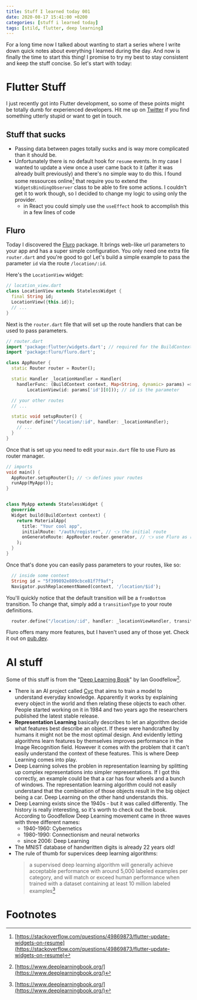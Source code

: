 ```yaml
---
title: Stuff I learned today 001
date: 2020-08-17 15:41:00 +0200
categories: [stuff i learned today]
tags: [stild, flutter, deep learning]
---
```


For a long time now I talked about wanting to start a series where I write down quick notes about everything I learned during the day. And now is finally the time to start this thing! I promise to try my best to stay consistent and keep the stuff concise. So let's start with today:

# Flutter Stuff

I just recently got into Flutter development, so some of these points might be totally dumb for experienced developers. Hit me up on [Twitter](https://twitter.com/chrsengel) if you find something utterly stupid or want to get in touch.

## Stuff that sucks

- Passing data between pages totally sucks and is way more complicated than it should be.
- Unfortunately there is no default hook for `resume` events. In my case I wanted to update a view once a user came back to it (after it was already built previously) and there's no simple way to do this. I found some ressources online[^flutter-resume] that require you to extend the `WidgetsBindingObserver` class to be able to fire some actions. I couldn't get it to work though, so I decided to change my logic to using only the provider.
  - in React you could simply use the `useEffect` hook to accomplish this in a few lines of code

## Fluro

Today I discovered the [Fluro](https://pub.dev/packages/fluro) package. It brings web-like url parameters to your app and has a super simple configuration. You only need one extra file `router.dart` and you're good to go! Let's build a simple example to pass the parameter `id` via the route `/location/:id`.

Here's the `LocationView` widget:

```dart
// location_view.dart
class LocationView extends StatelessWidget {
  final String id;
  LocationView({this.id});
  // ...
}
```

Next is the `router.dart` file that will set up the route handlers that can be used to pass parameters.

```dart
// router.dart
import 'package:flutter/widgets.dart'; // required for the BuildContext
import 'package:fluro/fluro.dart';

class AppRouter {
  static Router router = Router();

  static Handler _locationHandler = Handler(
    handlerFunc: (BuildContext context, Map<String, dynamic> params) =>
        LocationView(id: params['id'][0])); // id is the parameter

  // your other routes
  // ...

  static void setupRouter() {
    router.define("/location/:id", handler: _locationHandler);
    // ...
  }
}
```

Once that is set up you need to edit your `main.dart` file to use Fluro as router manager.

```dart
// imports
void main() {
  AppRouter.setupRouter(); // 👈 defines your routes
  runApp(MyApp());
}


class MyApp extends StatelessWidget {
  @override
  Widget build(BuildContext context) {
    return MaterialApp(
      title: "Your cool app",
      initialRoute: "/auth/register", // 👈 the initial route
      onGenerateRoute: AppRouter.router.generator, // 👈 use Fluro as route manager
    );
  }
}
```

Once that's done you can easily pass parameters to your routes, like so:

```dart
  // inside some context
  String id = "5f399892e809cbce81f7f9af";
  Navigator.pushReplacementNamed(context, '/location/$id');
```

You'll quickly notice that the default transition will be a `fromBottom` transition. To change that, simply add a `transitionType` to your route definitions.

```dart
  router.define("/location/:id", handler: _locationViewHandler, transitionType: TransitionType.inFromRight);
```

Fluro offers many more features, but I haven't used any of those yet. Check it out on [pub.dev](https://pub.dev/packages/fluro).


# AI stuff

Some of this stuff is from the "[Deep Learning Book](https://www.deeplearningbook.org/)" by Ian Goodfellow[^book].

- There is an AI project called [Cyc](https://en.wikipedia.org/wiki/Cyc) that aims to train a model to understand everyday knowledge. Apparently it works by explaining every object in the world and then relating these objects to each other. People started working on it in 1984 and two years ago the researchers published the latest stable release.
- **Representation Learning** basically describes to let an algorithm decide what features best describe an object. If these were handcrafted by humans it might not be the most optimal design. And evidently letting algorithms learn features by themselves improves performance in the Image Recognition field. However it comes with the problem that it can't easily understand the context of these features. This is where Deep Learning comes into play.
- Deep Learning solves the problen in representation learning by splitting up complex representations into simpler representations. If I got this correctly, an example could be that a car has four wheels and a bunch of windows. The representation learning algorithm could not easily understand that the combination of those objects result in the big object being a car. Deep Learning on the other hand understands this.
- Deep Learning exists since the 1940s - but it was called differently. The history is really interesting, so it's worth to check out the book. According to Goodfellow Deep Learning movement came in three waves with three different names:
  - 1940-1960: Cybernetics
  - 1980-1990: Connectionism and neural networks
  - since 2006: Deep Learning
- The MNIST database of handwritten digits is already 22 years old!
- The rule of thumb for supervices deep learning algorithms:
  > a supervised deep learning algorithm will generally achieve acceptable performance with around 5,000 labeled examples per category, and will match or exceed human performance when trained with a dataset containing at least 10 million labeled examples[^book]


# Footnotes

[^flutter-resume]: [https://stackoverflow.com/questions/49869873/flutter-update-widgets-on-resume](https://stackoverflow.com/questions/49869873/flutter-update-widgets-on-resume)
[^book]: [https://www.deeplearningbook.org/](https://www.deeplearningbook.org/)
